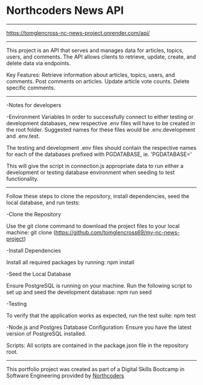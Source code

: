 # Northcoders News API
---

https://tomglencross-nc-news-project.onrender.com/api/

--- 

This project is an API that serves and manages data for articles, topics, users, and comments. The API allows clients to retrieve, update, create, and delete data via endpoints.

Key Features:
Retrieve information about articles, topics, users, and comments.
Post comments on articles.
Update article vote counts.
Delete specific comments.

---

-Notes for developers

-Environment Variables
In order to successfully connect to either testing or development databases, new respective .env files will have to be created in the root folder. Suggested names for these files would be .env.development and .env.test.

The testing and development .env files should contain the respective names for each of the databases prefixed with PGDATABASE, ie. 'PGDATABASE=<data-base-name-here>'

This will give the script in connection.js appropriate data to run either a development or testing database environment when seeding to test functionality. 

--- 

Follow these steps to clone the repository, install dependencies, seed the local database, and run tests:

-Clone the Repository

Use the git clone command to download the project files to your local machine:
git clone (https://github.com/tomglencross69/my-nc-news-project)

-Install Dependencies

Install all required packages by running:
npm install

-Seed the Local Database

Ensure PostgreSQL is running on your machine.
Run the following script to set up and seed the development database:
npm run seed

-Testing

To verify that the application works as expected, run the test suite:
npm test


-Node.js and Postgres
Database Configuration: Ensure you have the latest version of  PostgreSQL installed.

Scripts: All scripts are contained in the package.json file in the repository root. 

---

This portfolio project was created as part of a Digital Skills Bootcamp in Software Engineering provided by [Northcoders](https://northcoders.com/)
